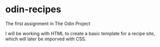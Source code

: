 # odin-recipes
The first assignment in The Odin Project

I will be working with HTML to create a basic template for a recipe site, which will later be imporved with CSS.
